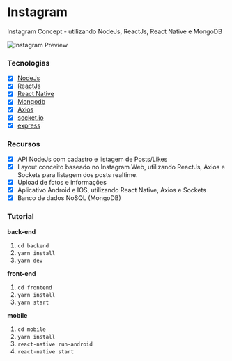 # Instagram
Instagram Concept - utilizando NodeJs, ReactJs, React Native e MongoDB

![Instagram Preview](https://i.imgur.com/uelEhiy.jpg)

### Tecnologias
- [x] [NodeJs](https://nodejs.org/en/)
- [x] [ReactJs](https://github.com/reactjs/reactjs.org)
- [x] [React Native](https://github.com/facebook/react-native)
- [x] [Mongodb](https://www.mongodb.com/)
- [x] [Axios](https://github.com/axios/axios)
- [x] [socket.io](https://github.com/socketio/socket.io)
- [x] [express](https://github.com/expressjs/express)

### Recursos
- [x] API NodeJs com cadastro e listagem de Posts/Likes
- [x] Layout conceito baseado no Instagram Web, utilizando ReactJs, Axios e Sockets para listagem dos posts realtime.
- [x] Upload de fotos e informações
- [x] Aplicativo Android e IOS, utilizando React Native, Axios e Sockets
- [x] Banco de dados NoSQL (MongoDB)

### Tutorial

**back-end**
1. ```cd backend```
2. ```yarn install```
3. ```yarn dev```

**front-end**
1. ```cd frontend```
2. ```yarn install```
3. ```yarn start```

**mobile**
1. ```cd mobile```
2. ```yarn install```
3. ```react-native run-android```
4. ```react-native start```
